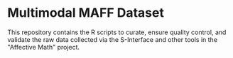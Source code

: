 # Multimodal MAFF Dataset

This repository contains the R scripts to curate, ensure quality control, and validate the raw data collected via the S-Interface and other tools in the "Affective Math" project.
